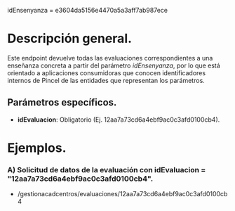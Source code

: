 
idEnsenyanza = e3604da5156e4470a5a3aff7ab987ece

# Descripción general.

Este endpoint devuelve todas las evaluaciones correspondientes a una enseñanza concreta a partir del parámetro _idEnsenyanza_, por lo que está orientado a aplicaciones consumidoras que conocen identificadores internos de Pincel de las entidades que representan los parámetros.

## Parámetros específicos.

* **idEvaluacion**: Obligatorio (Ej. 12aa7a73cd6a4ebf9ac0c3afd0100cb4).

# Ejemplos.
### A) Solicitud de datos de la evaluación con idEvaluacion = "12aa7a73cd6a4ebf9ac0c3afd0100cb4".
* /gestionacadcentros/evaluaciones/12aa7a73cd6a4ebf9ac0c3afd0100cb4
